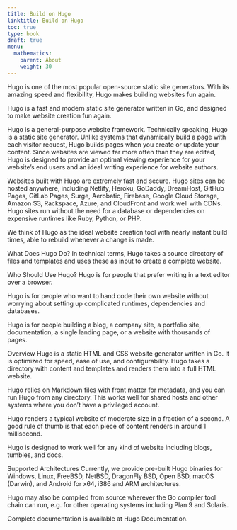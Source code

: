 ```yaml
---
title: Build on Hugo
linktitle: Build on Hugo
toc: true
type: book
draft: true
menu:
  mathematics:
    parent: About
    weight: 30
---
```

Hugo is one of the most popular open-source static site generators. With its amazing speed and flexibility, Hugo makes building websites fun again.

Hugo is a fast and modern static site generator written in Go, and designed to make website creation fun again.

Hugo is a general-purpose website framework. Technically speaking, Hugo is a static site generator. Unlike systems that dynamically build a page with each visitor request, Hugo builds pages when you create or update your content. Since websites are viewed far more often than they are edited, Hugo is designed to provide an optimal viewing experience for your website’s end users and an ideal writing experience for website authors.

Websites built with Hugo are extremely fast and secure. Hugo sites can be hosted anywhere, including Netlify, Heroku, GoDaddy, DreamHost, GitHub Pages, GitLab Pages, Surge, Aerobatic, Firebase, Google Cloud Storage, Amazon S3, Rackspace, Azure, and CloudFront and work well with CDNs. Hugo sites run without the need for a database or dependencies on expensive runtimes like Ruby, Python, or PHP.

We think of Hugo as the ideal website creation tool with nearly instant build times, able to rebuild whenever a change is made.

What Does Hugo Do? 
In technical terms, Hugo takes a source directory of files and templates and uses these as input to create a complete website.

Who Should Use Hugo? 
Hugo is for people that prefer writing in a text editor over a browser.

Hugo is for people who want to hand code their own website without worrying about setting up complicated runtimes, dependencies and databases.

Hugo is for people building a blog, a company site, a portfolio site, documentation, a single landing page, or a website with thousands of pages.

Overview
Hugo is a static HTML and CSS website generator written in Go. It is optimized for speed, ease of use, and configurability. Hugo takes a directory with content and templates and renders them into a full HTML website.

Hugo relies on Markdown files with front matter for metadata, and you can run Hugo from any directory. This works well for shared hosts and other systems where you don’t have a privileged account.

Hugo renders a typical website of moderate size in a fraction of a second. A good rule of thumb is that each piece of content renders in around 1 millisecond.

Hugo is designed to work well for any kind of website including blogs, tumbles, and docs.

Supported Architectures
Currently, we provide pre-built Hugo binaries for Windows, Linux, FreeBSD, NetBSD, DragonFly BSD, Open BSD, macOS (Darwin), and Android for x64, i386 and ARM architectures.

Hugo may also be compiled from source wherever the Go compiler tool chain can run, e.g. for other operating systems including Plan 9 and Solaris.

Complete documentation is available at Hugo Documentation.




